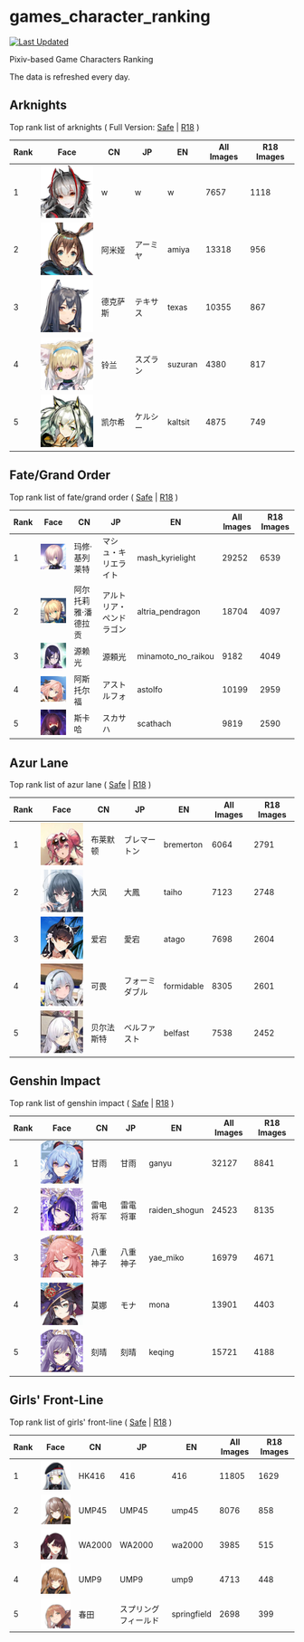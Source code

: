 # games_character_ranking

[![Last Updated](https://img.shields.io/endpoint?url=https://gist.githubusercontent.com/narugo1992/254442dea2e77cf46366df97f499242f/raw/data_last_update.json)](https://huggingface.co/datasets/deepghs/game_characters)

Pixiv-based Game Characters Ranking

The data is refreshed every day.

## Arknights

Top rank list of arknights ( Full Version: [Safe](https://github.com/narugo1992/games_character_ranking/tree/arknights_safe) | [R18](https://github.com/narugo1992/games_character_ranking/tree/arknights_r18) )

|   Rank | Face                                  | CN   | JP   | EN      |   All Images |   R18 Images |
|--------|---------------------------------------|------|------|---------|--------------|--------------|
|      1 | ![w](./images/logo_w.png)             | w    | w    | w       |         7657 |         1118 |
|      2 | ![amiya](./images/logo_amiya.png)     | 阿米娅  | アーミヤ | amiya   |        13318 |          956 |
|      3 | ![texas](./images/logo_texas.png)     | 德克萨斯 | テキサス | texas   |        10355 |          867 |
|      4 | ![suzuran](./images/logo_suzuran.png) | 铃兰   | スズラン | suzuran |         4380 |          817 |
|      5 | ![kaltsit](./images/logo_kaltsit.png) | 凯尔希  | ケルシー | kaltsit |         4875 |          749 |

## Fate/Grand Order

Top rank list of fate/grand order ( [Safe](https://github.com/narugo1992/games_character_ranking/tree/fgo_safe) | [R18](https://github.com/narugo1992/games_character_ranking/tree/fgo_r18) )

|   Rank | Face                                                        | CN         | JP           | EN                 |   All Images |   R18 Images |
|--------|-------------------------------------------------------------|------------|--------------|--------------------|--------------|--------------|
|      1 | ![mash_kyrielight](./images/logo_mash_kyrielight.png)       | 玛修·基列莱特    | マシュ・キリエライト   | mash_kyrielight    |        29252 |         6539 |
|      2 | ![altria_pendragon](./images/logo_altria_pendragon.png)     | 阿尔托莉雅·潘德拉贡 | アルトリア・ペンドラゴン | altria_pendragon   |        18704 |         4097 |
|      3 | ![minamoto_no_raikou](./images/logo_minamoto_no_raikou.png) | 源赖光        | 源頼光          | minamoto_no_raikou |         9182 |         4049 |
|      4 | ![astolfo](./images/logo_astolfo.png)                       | 阿斯托尔福      | アストルフォ       | astolfo            |        10199 |         2959 |
|      5 | ![scathach](./images/logo_scathach.png)                     | 斯卡哈        | スカサハ         | scathach           |         9819 |         2590 |

## Azur Lane

Top rank list of azur lane ( [Safe](https://github.com/narugo1992/games_character_ranking/tree/azurlane_safe) | [R18](https://github.com/narugo1992/games_character_ranking/tree/azurlane_r18) )

|   Rank | Face                                        | CN    | JP      | EN         |   All Images |   R18 Images |
|--------|---------------------------------------------|-------|---------|------------|--------------|--------------|
|      1 | ![bremerton](./images/logo_bremerton.png)   | 布莱默顿  | ブレマートン  | bremerton  |         6064 |         2791 |
|      2 | ![taiho](./images/logo_taiho.png)           | 大凤    | 大鳳      | taiho      |         7123 |         2748 |
|      3 | ![atago](./images/logo_atago.png)           | 爱宕    | 愛宕      | atago      |         7698 |         2604 |
|      4 | ![formidable](./images/logo_formidable.png) | 可畏    | フォーミダブル | formidable |         8305 |         2601 |
|      5 | ![belfast](./images/logo_belfast.png)       | 贝尔法斯特 | ベルファスト  | belfast    |         7538 |         2452 |

## Genshin Impact

Top rank list of genshin impact ( [Safe](https://github.com/narugo1992/games_character_ranking/tree/genshin_safe) | [R18](https://github.com/narugo1992/games_character_ranking/tree/genshin_r18) )

|   Rank | Face                                              | CN   | JP   | EN            |   All Images |   R18 Images |
|--------|---------------------------------------------------|------|------|---------------|--------------|--------------|
|      1 | ![ganyu](./images/logo_ganyu.png)                 | 甘雨   | 甘雨   | ganyu         |        32127 |         8841 |
|      2 | ![raiden_shogun](./images/logo_raiden_shogun.png) | 雷电将军 | 雷電将軍 | raiden_shogun |        24523 |         8135 |
|      3 | ![yae_miko](./images/logo_yae_miko.png)           | 八重神子 | 八重神子 | yae_miko      |        16979 |         4671 |
|      4 | ![mona](./images/logo_mona.png)                   | 莫娜   | モナ   | mona          |        13901 |         4403 |
|      5 | ![keqing](./images/logo_keqing.png)               | 刻晴   | 刻晴   | keqing        |        15721 |         4188 |

## Girls' Front-Line

Top rank list of girls' front-line ( [Safe](https://github.com/narugo1992/games_character_ranking/tree/girlsfrontline_safe) | [R18](https://github.com/narugo1992/games_character_ranking/tree/girlsfrontline_r18) )

|   Rank | Face                                          | CN     | JP         | EN          |   All Images |   R18 Images |
|--------|-----------------------------------------------|--------|------------|-------------|--------------|--------------|
|      1 | ![416](./images/logo_416.png)                 | HK416  | 416        | 416         |        11805 |         1629 |
|      2 | ![ump45](./images/logo_ump45.png)             | UMP45  | UMP45      | ump45       |         8076 |          858 |
|      3 | ![wa2000](./images/logo_wa2000.png)           | WA2000 | WA2000     | wa2000      |         3985 |          515 |
|      4 | ![ump9](./images/logo_ump9.png)               | UMP9   | UMP9       | ump9        |         4713 |          448 |
|      5 | ![springfield](./images/logo_springfield.png) | 春田     | スプリングフィールド | springfield |         2698 |          399 |

